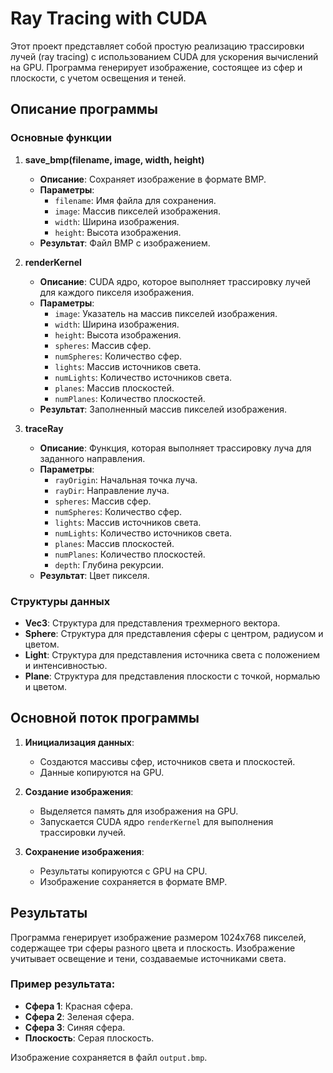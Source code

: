 # Ray Tracing with CUDA

Этот проект представляет собой простую реализацию трассировки лучей (ray tracing) с использованием CUDA для ускорения вычислений на GPU. Программа генерирует изображение, состоящее из сфер и плоскости, с учетом освещения и теней.

## Описание программы

### Основные функции

1. **save_bmp(filename, image, width, height)**
   - **Описание**: Сохраняет изображение в формате BMP.
   - **Параметры**:
     - `filename`: Имя файла для сохранения.
     - `image`: Массив пикселей изображения.
     - `width`: Ширина изображения.
     - `height`: Высота изображения.
   - **Результат**: Файл BMP с изображением.

2. **renderKernel**
   - **Описание**: CUDA ядро, которое выполняет трассировку лучей для каждого пикселя изображения.
   - **Параметры**:
     - `image`: Указатель на массив пикселей изображения.
     - `width`: Ширина изображения.
     - `height`: Высота изображения.
     - `spheres`: Массив сфер.
     - `numSpheres`: Количество сфер.
     - `lights`: Массив источников света.
     - `numLights`: Количество источников света.
     - `planes`: Массив плоскостей.
     - `numPlanes`: Количество плоскостей.
   - **Результат**: Заполненный массив пикселей изображения.

3. **traceRay**
   - **Описание**: Функция, которая выполняет трассировку луча для заданного направления.
   - **Параметры**:
     - `rayOrigin`: Начальная точка луча.
     - `rayDir`: Направление луча.
     - `spheres`: Массив сфер.
     - `numSpheres`: Количество сфер.
     - `lights`: Массив источников света.
     - `numLights`: Количество источников света.
     - `planes`: Массив плоскостей.
     - `numPlanes`: Количество плоскостей.
     - `depth`: Глубина рекурсии.
   - **Результат**: Цвет пикселя.

### Структуры данных

- **Vec3**: Структура для представления трехмерного вектора.
- **Sphere**: Структура для представления сферы с центром, радиусом и цветом.
- **Light**: Структура для представления источника света с положением и интенсивностью.
- **Plane**: Структура для представления плоскости с точкой, нормалью и цветом.

## Основной поток программы

1. **Инициализация данных**:
   - Создаются массивы сфер, источников света и плоскостей.
   - Данные копируются на GPU.

2. **Создание изображения**:
   - Выделяется память для изображения на GPU.
   - Запускается CUDA ядро `renderKernel` для выполнения трассировки лучей.

3. **Сохранение изображения**:
   - Результаты копируются с GPU на CPU.
   - Изображение сохраняется в формате BMP.

## Результаты

Программа генерирует изображение размером 1024x768 пикселей, содержащее три сферы разного цвета и плоскость. Изображение учитывает освещение и тени, создаваемые источниками света.

### Пример результата:

- **Сфера 1**: Красная сфера.
- **Сфера 2**: Зеленая сфера.
- **Сфера 3**: Синяя сфера.
- **Плоскость**: Серая плоскость.

Изображение сохраняется в файл `output.bmp`.
